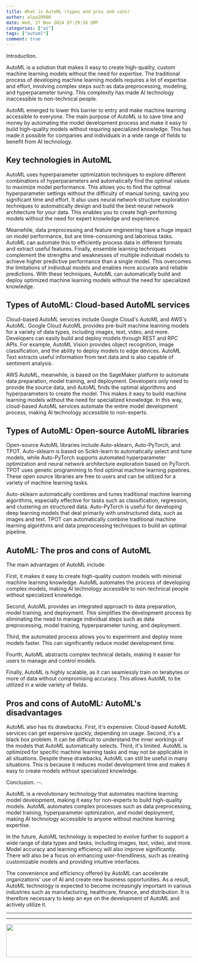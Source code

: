 ```yaml
---
title: What is AutoML (types and pros and cons)
author: alpa28980
date: Wed, 27 Nov 2024 07:29:56 GMT
categories: ["ai"]
tags: ["automl"]
comment: true
---
```


Introduction.


AutoML is a solution that makes it easy to create high-quality, custom machine learning models without the need for expertise. The traditional process of developing machine learning models requires a lot of expertise and effort, involving complex steps such as data preprocessing, modeling, and hyperparameter tuning. This complexity has made AI technology inaccessible to non-technical people.

AutoML emerged to lower this barrier to entry and make machine learning accessible to everyone. The main purpose of AutoML is to save time and money by automating the model development process and make it easy to build high-quality models without requiring specialized knowledge. This has made it possible for companies and individuals in a wide range of fields to benefit from AI technology.

Key technologies in AutoML
-------------

AutoML uses hyperparameter optimization techniques to explore different combinations of hyperparameters and automatically find the optimal values to maximize model performance. This allows you to find the optimal hyperparameter settings without the difficulty of manual tuning, saving you significant time and effort. It also uses neural network structure exploration techniques to automatically design and build the best neural network architecture for your data. This enables you to create high-performing models without the need for expert knowledge and experience.

Meanwhile, data preprocessing and feature engineering have a huge impact on model performance, but are time-consuming and laborious tasks. AutoML can automate this to efficiently process data in different formats and extract useful features. Finally, ensemble learning techniques complement the strengths and weaknesses of multiple individual models to achieve higher predictive performance than a single model. This overcomes the limitations of individual models and enables more accurate and reliable predictions. With these techniques, AutoML can automatically build and deploy optimized machine learning models without the need for specialized knowledge.

Types of AutoML: Cloud-based AutoML services
------------------------------

Cloud-based AutoML services include Google Cloud's AutoML and AWS's AutoML. Google Cloud AutoML provides pre-built machine learning models for a variety of data types, including images, text, video, and more. Developers can easily build and deploy models through REST and RPC APIs. For example, AutoML Vision provides object recognition, image classification, and the ability to deploy models to edge devices. AutoML Text extracts useful information from text data and is also capable of sentiment analysis.

AWS AutoML, meanwhile, is based on the SageMaker platform to automate data preparation, model training, and deployment. Developers only need to provide the source data, and AutoML finds the optimal algorithms and hyperparameters to create the model. This makes it easy to build machine learning models without the need for specialized knowledge. In this way, cloud-based AutoML services automate the entire model development process, making AI technology accessible to non-experts.

Types of AutoML: Open-source AutoML libraries
-----------------------------

Open-source AutoML libraries include Auto-sklearn, Auto-PyTorch, and TPOT. Auto-sklearn is based on Scikit-learn to automatically select and tune models, while Auto-PyTorch supports automated hyperparameter optimization and neural network architecture exploration based on PyTorch. TPOT uses genetic programming to find optimal machine learning pipelines. These open source libraries are free to users and can be utilized for a variety of machine learning tasks.

Auto-sklearn automatically combines and tunes traditional machine learning algorithms, especially effective for tasks such as classification, regression, and clustering on structured data. Auto-PyTorch is useful for developing deep learning models that deal primarily with unstructured data, such as images and text. TPOT can automatically combine traditional machine learning algorithms and data preprocessing techniques to build an optimal pipeline.

AutoML: The pros and cons of AutoML
-----------------------

The main advantages of AutoML include

First, it makes it easy to create high-quality custom models with minimal machine learning knowledge. AutoML automates the process of developing complex models, making AI technology accessible to non-technical people without specialized knowledge.

Second, AutoML provides an integrated approach to data preparation, model training, and deployment. This simplifies the development process by eliminating the need to manage individual steps such as data preprocessing, model training, hyperparameter tuning, and deployment.

Third, the automated process allows you to experiment and deploy more models faster. This can significantly reduce model development time.

Fourth, AutoML abstracts complex technical details, making it easier for users to manage and control models.

Finally, AutoML is highly scalable, as it can seamlessly train on terabytes or more of data without compromising accuracy. This allows AutoML to be utilized in a wide variety of fields.

Pros and cons of AutoML: AutoML's disadvantages
-----------------------

AutoML also has its drawbacks. First, it's expensive. Cloud-based AutoML services can get expensive quickly, depending on usage. Second, it's a black box problem. It can be difficult to understand the inner workings of the models that AutoML automatically selects. Third, it's limited. AutoML is optimized for specific machine learning tasks and may not be applicable in all situations. Despite these drawbacks, AutoML can still be useful in many situations. This is because it reduces model development time and makes it easy to create models without specialized knowledge.

Conclusion.
--.

AutoML is a revolutionary technology that automates machine learning model development, making it easy for non-experts to build high-quality models. AutoML automates complex processes such as data preprocessing, model training, hyperparameter optimization, and model deployment, making AI technology accessible to anyone without machine learning expertise.

In the future, AutoML technology is expected to evolve further to support a wide range of data types and tasks, including images, text, video, and more. Model accuracy and learning efficiency will also improve significantly. There will also be a focus on enhancing user-friendliness, such as creating customizable models and providing intuitive interfaces.

The convenience and efficiency offered by AutoML can accelerate organizations' use of AI and create new business opportunities. As a result, AutoML technology is expected to become increasingly important in various industries such as manufacturing, healthcare, finance, and distribution. It is therefore necessary to keep an eye on the development of AutoML and actively utilize it.

---
---

<a href='https://s.click.aliexpress.com/e/_onuzOWd?bz=725*90' target='_parent'><img width='725' height='90' src='https://ae01.alicdn.com/kf/S8feb695d06904bd381ff69e15e0765bar.jpg' /></a>

